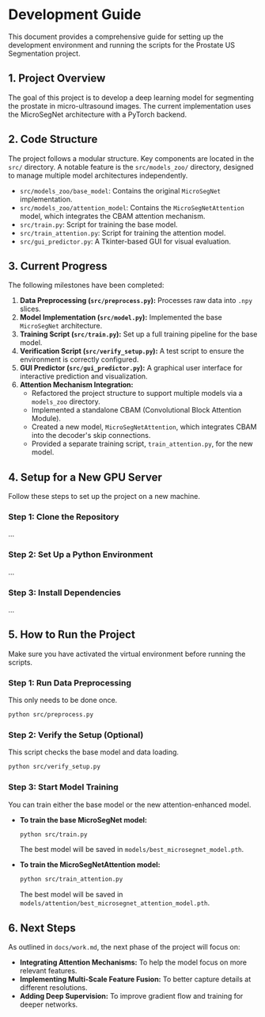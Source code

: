 # Development Guide

This document provides a comprehensive guide for setting up the development environment and running the scripts for the Prostate US Segmentation project.

## 1. Project Overview

The goal of this project is to develop a deep learning model for segmenting the prostate in micro-ultrasound images. The current implementation uses the MicroSegNet architecture with a PyTorch backend.

## 2. Code Structure

The project follows a modular structure. Key components are located in the `src/` directory. A notable feature is the `src/models_zoo/` directory, designed to manage multiple model architectures independently.

- `src/models_zoo/base_model`: Contains the original `MicroSegNet` implementation.
- `src/models_zoo/attention_model`: Contains the `MicroSegNetAttention` model, which integrates the CBAM attention mechanism.
- `src/train.py`: Script for training the base model.
- `src/train_attention.py`: Script for training the attention model.
- `src/gui_predictor.py`: A Tkinter-based GUI for visual evaluation.

## 3. Current Progress

The following milestones have been completed:

1.  **Data Preprocessing (`src/preprocess.py`):** Processes raw data into `.npy` slices.
2.  **Model Implementation (`src/model.py`):** Implemented the base `MicroSegNet` architecture.
3.  **Training Script (`src/train.py`):** Set up a full training pipeline for the base model.
4.  **Verification Script (`src/verify_setup.py`):** A test script to ensure the environment is correctly configured.
5.  **GUI Predictor (`src/gui_predictor.py`):** A graphical user interface for interactive prediction and visualization.
6.  **Attention Mechanism Integration:**
    *   Refactored the project structure to support multiple models via a `models_zoo` directory.
    *   Implemented a standalone CBAM (Convolutional Block Attention Module).
    *   Created a new model, `MicroSegNetAttention`, which integrates CBAM into the decoder's skip connections.
    *   Provided a separate training script, `train_attention.py`, for the new model.

## 4. Setup for a New GPU Server

Follow these steps to set up the project on a new machine.

### Step 1: Clone the Repository
...
### Step 2: Set Up a Python Environment
...
### Step 3: Install Dependencies
...

## 5. How to Run the Project

Make sure you have activated the virtual environment before running the scripts.

### Step 1: Run Data Preprocessing
This only needs to be done once.
```bash
python src/preprocess.py
```

### Step 2: Verify the Setup (Optional)
This script checks the base model and data loading.
```bash
python src/verify_setup.py
```

### Step 3: Start Model Training
You can train either the base model or the new attention-enhanced model.

- **To train the base MicroSegNet model:**
  ```bash
  python src/train.py
  ```
  The best model will be saved in `models/best_microsegnet_model.pth`.

- **To train the MicroSegNetAttention model:**
  ```bash
  python src/train_attention.py
  ```
  The best model will be saved in `models/attention/best_microsegnet_attention_model.pth`.

## 6. Next Steps

As outlined in `docs/work.md`, the next phase of the project will focus on:

*   **Integrating Attention Mechanisms:** To help the model focus on more relevant features.
*   **Implementing Multi-Scale Feature Fusion:** To better capture details at different resolutions.
*   **Adding Deep Supervision:** To improve gradient flow and training for deeper networks.

